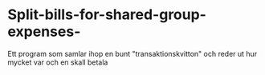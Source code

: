 # Split-bills-for-shared-group-expenses-
Ett program som samlar ihop en bunt "transaktionskvitton" och reder ut hur mycket var och en skall betala
